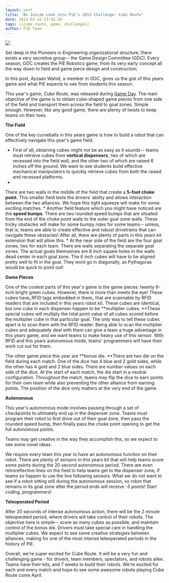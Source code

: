 ```yaml
---
layout: post
title: "An Inside Look into PiE's 2013 Challenge: Cube Route"
date: 2013-03-16 13:42:10
tags: \[cube route, game, challenge\]
author: PiE Team
---
```


![](http://placehold.it/16x9) 

Set deep in the Pioneers in Engineering organizational structure, there exists a very secretive group-- the Game Design Committee (GDC). Every season, GDC creates the PiE Robotics game, from its very early concept all the way down to field and game piece design and construction.  

In this post, Ayzaan Wahid, a member in GDC, gives us the gist of this years game and what PiE expects to see from students this season.

This year's game, _Cube Route_, was released during [Game Day][0]. The main objective of the game is to obtain cube-shaped game pieces from one side of the field and transport them across the field to goal zones. Simple enough. However, like any good game, there are plenty of twists to keep teams on their toes. 

**The Field**

One of the key curveballs in this years game is how to build a robot that can effectively navigate this year's game field.

* First of all, obtaining cubes might not be as easy as it sounds-- teams must retrieve cubes from **vertical dispensers**, two of which are recessed into the field wall, and the other two of which are raised 6 inches off the ground. We want to see students build effective mechanical manipulators to quickly retrieve cubes from both the raised and recessed platforms.
* 
There are two walls in the middle of the field that create a **5-foot choke point.** This smaller field tests the drivers' ability and allows interaction between the two alliances. We hope this tight squeeze will make for some exciting matches.
* 
Another field feature which you might have noticed are the **speed bumps**. There are two rounded speed bumps that are situated from the end of the choke point walls to the outer goal zone walls. These tricky obstacles will make for some bumpy rides for some teams-- unless, that is, teams are able to create effective and robust drivetrains that can navigate these obstacles! After all, there are plenty of parts in this years kit extension that will allow this.
* 
At the near side of the field are the four goal zones, two for each team. There are walls separating the separate goal zones. The actual goals themselves are 8 inch square holes in the walls dead center in each goal zone. The 6 inch cubes will have to be aligned pretty well to fit in the goal. They wont go in diagonally, as Pythagoras would be quick to point out!

**Game Pieces**

One of the coolest parts of this year's game is the game pieces: twenty 6-inch bright green cubes. However, there is more than meets the eye! These cubes have_RFID tags embedded in them_ that are scannable by RFID readers that are included in this years robot kit. These cubes are identical, but one cube in each dispenser happen to be **multiplier cubes. **These special cubes will multiply the total point value of all cubes scored before the multiplier cube in that particular goal. The only way to tell these cubes apart is to scan them with the RFID reader. Being able to scan the multiplier cubes and adequately deal with them can give a team a huge advantage in this years game, and we want teams to make heavy use of this sensor. With RFID and this years autonomous mode, teams' programmers will have their work cut out for them.

The other game piece this year are **bonus die. **There are two die on the field during each match. One of the dice has 4 blue and 2 gold sides, while the other has 4 gold and 2 blue sides. There are number values on each side of the dice. At the start of each match, the die start in a neutral configuration. Throughout the match, teams may flip the dice to earn points for their own team while also preventing the other alliance from earning points. The position of the dice only matters at the very end of the game. 

**Autonomous**

This year's autonomous mode involves passing through a set of checkpoints to ultimately end up in the dispenser zone. Teams must program their robot to first drive out of their goal zone, then pass the rounded speed bump, then finally pass the choke point opening to get the full autonomous points.

Teams may get creative in the way they accomplish this, so we expect to see some novel ideas.

We require every team this year to have an autonomous function on their robot. There are plenty of sensors in this years kit that will help teams score some points during the 20 second autonomous period. There are even retroreflective lines on the field to help teams get to the dispenser zone, if teams so happen to use the line following sensors. What we do not want to see if a robot sitting still during the autonomous session, so robot that remains in its goal zone after the period ends will receive _-5 points_! Start coding, programmers!

**Teleoperated Period**

After 20 seconds of intense autonomous action, there will be the 2 minute teleoperated period, where drivers will take control of their robots. The objective here is simple-- score as many cubes as possible, and maintain control of the bonus die. Drivers must take special care in handling the multiplier cubes. We expect to see some creative strategies between alliances, making for one of the most intense teleoperated periods in the history of PiE.

Overall, we're super excited for Cube Route. It will be a very fun and challenging game - for drivers, team members, spectators, and robots alike. Teams have their kits, and 7 weeks to build their robots. We're excited for each and every match and hope to see some awesome robots playing Cube Route come April.



[0]: /blog/2013/03/14/2013-Game-Day/
